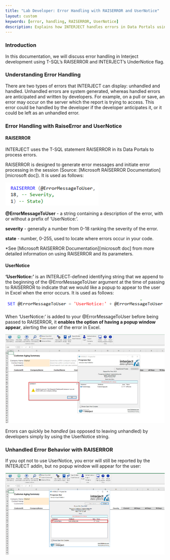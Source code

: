 ```yaml
---
title: "Lab Developer: Error Handling with RAISERROR and UserNotice"
layout: custom
keywords: [error, handling, RAISERROR, UserNotice]
description: Explains how INTERJECT handles errors in Data Portals using T-SQL RAISERROR and UserNotice
---
```


### Introduction

In this documentation, we will discuss error handling in Interject development using T-SQL’s RAISERROR and INTERJECT’s UnderNotice flag.

### Understanding Error Handling

There are two types of errors that INTERJECT can display: unhandled and handled. Unhandled errors are system generated, whereas handled errors are anticipated and written by developers. For example, on a pull or save, an error may occur on the server which the report is trying to access. This error could be handled by the developer if the developer anticipates it, or it could be left as an unhandled error. 

### Error Handling with RaiseError and UserNotice

#### RAISERROR

INTERJECT uses the T-SQL statement RAISERROR in its Data Portals to process errors.

RAISERROR is designed to generate error messages and initiate error processing in the session (Source: [Microsoft RAISERROR Documentation][microsoft doc]). It is used as follows:


![](/images/Error-Handling/01.png)


**@ErrorMessageToUser** - a string containing a description of the error, with or without a prefix of ‘UserNotice:’.

**severity** - generally a number from 0-18 ranking the severity of the error.

**state** - number, 0-255, used to locate where errors occur in your code.

*See [Microsoft RAISERROR Documentation][microsoft doc] from more detailed information on using RAISERROR and its parameters.

#### UserNotice

**‘UserNotice:’** is an INTERJECT-defined identifying string that we append to the beginning of the @ErrorMessageToUser argument at the time of passing to RAISERROR to indicate that we would like a popup to appear to the user in Excel when the error occurs. It is used as follows:


![](/images/Error-Handling/02.png)


When ‘UserNotice:’ is added to your @ErrorMessageToUser before being passed to RAISERROR, it **enables the option of having a popup window appear**, alerting the user of the error in Excel.

![](/images/Error-Handling/03.png)

Errors can quickly be *handled* (as opposed to leaving unhandled) by developers simply by using the UserNotice string.

### Unhandled Error Behavior with RAISERROR

If you opt not to use UserNotice, you error will still be reported by the INTERJECT addin, but no popup window will appear for the user:

![](/images/Error-Handling/04.png)
